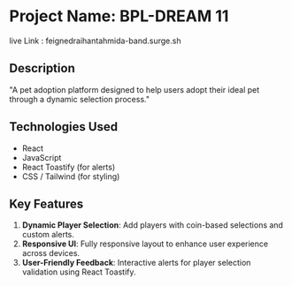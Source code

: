 
# Project Name: BPL-DREAM 11
live Link : feignedraihantahmida-band.surge.sh

## Description
"A pet adoption platform designed to help users adopt their ideal pet through a dynamic selection process."

## Technologies Used
- React
- JavaScript
- React Toastify (for alerts)
- CSS / Tailwind (for styling)

## Key Features
1. **Dynamic Player Selection**: Add players with coin-based selections and custom alerts.
2. **Responsive UI**: Fully responsive layout to enhance user experience across devices.
3. **User-Friendly Feedback**: Interactive alerts for player selection validation using React Toastify.


